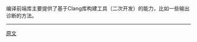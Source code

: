 编译前端库主要提供了基于Clang库构建工具（二次开发）的能力，比如一些输出诊断的方法。  


---------------------
[原文](https://releases.llvm.org/11.0.0/tools/clang/docs/InternalsManual.html#introduction)